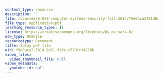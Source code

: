 ```yaml
---
content_type: resource
description: ''
file: /courses/6-858-computer-systems-security-fall-2014/f9e0aca2701d9a51f8fec579fcf4276b_dNl22h1kW1k.pdf
file_type: application/pdf
learning_resource_types: []
license: https://creativecommons.org/licenses/by-nc-sa/4.0/
ocw_type: OCWFile
resourcetype: Document
title: 3play pdf file
uid: f9e0aca2-701d-9a51-f8fe-c579fcf4276b
video_files:
  video_thumbnail_file: null
video_metadata:
  youtube_id: null
---
```

